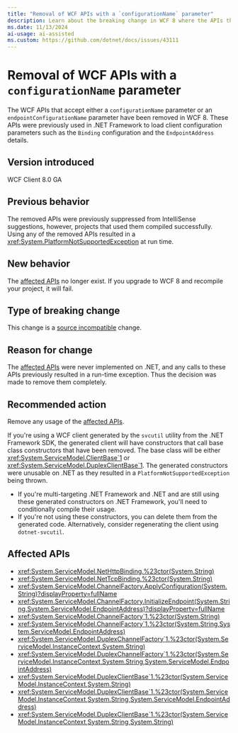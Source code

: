 ```yaml
---
title: "Removal of WCF APIs with a `configurationName` parameter"
description: Learn about the breaking change in WCF 8 where the APIs that accept a `configurationName` parameter have been removed.
ms.date: 11/13/2024
ai-usage: ai-assisted
ms.custom: https://github.com/dotnet/docs/issues/43111
---
```


# Removal of WCF APIs with a `configurationName` parameter

The WCF APIs that accept either a `configurationName` parameter or an `endpointConfigurationName` parameter have been removed in WCF 8. These APIs were previously used in .NET Framework to load client configuration parameters such as the `Binding` configuration and the `EndpointAddress` details.

## Version introduced

WCF Client 8.0 GA

## Previous behavior

The removed APIs were previously suppressed from IntelliSense suggestions, however, projects that used them compiled successfully. Using any of the removed APIs resulted in a <xref:System.PlatformNotSupportedException> at run time.

## New behavior

The [affected APIs](#affected-apis) no longer exist. If you upgrade to WCF 8 and recompile your project, it will fail.

## Type of breaking change

This change is a [source incompatible](../../categories.md#source-compatibility) change.

## Reason for change

The [affected APIs](#affected-apis) were never implemented on .NET, and any calls to these APIs previously resulted in a run-time exception. Thus the decision was made to remove them completely.

## Recommended action

Remove any usage of the [affected APIs](#affected-apis).

If you're using a WCF client generated by the `svcutil` utility from the .NET Framework SDK, the generated client will have constructors that call base class constructors that have been removed. The base class will be either <xref:System.ServiceModel.ClientBase`1> or <xref:System.ServiceModel.DuplexClientBase`1>. The generated constructors were unusable on .NET as they resulted in a `PlatformNotSupportedException` being thrown.

- If you're multi-targeting .NET Framework and .NET and are still using these generated constructors on .NET Framework, you'll need to conditionally compile their usage.
- If you're not using these constructors, you can delete them from the generated code. Alternatively, consider regenerating the client using `dotnet-svcutil`.

## Affected APIs

- <xref:System.ServiceModel.NetHttpBinding.%23ctor(System.String)>
- <xref:System.ServiceModel.NetTcpBinding.%23ctor(System.String)>
- <xref:System.ServiceModel.ChannelFactory.ApplyConfiguration(System.String)?displayProperty=fullName>
- <xref:System.ServiceModel.ChannelFactory.InitializeEndpoint(System.String,System.ServiceModel.EndpointAddress)?displayProperty=fullName>
- <xref:System.ServiceModel.ChannelFactory`1.%23ctor(System.String)>
- <xref:System.ServiceModel.ChannelFactory`1.%23ctor(System.String,System.ServiceModel.EndpointAddress)>
- <xref:System.ServiceModel.DuplexChannelFactory`1.%23ctor(System.ServiceModel.InstanceContext,System.String)>
- <xref:System.ServiceModel.DuplexChannelFactory`1.%23ctor(System.ServiceModel.InstanceContext,System.String,System.ServiceModel.EndpointAddress)>
- <xref:System.ServiceModel.DuplexClientBase`1.%23ctor(System.ServiceModel.InstanceContext,System.String)>
- <xref:System.ServiceModel.DuplexClientBase`1.%23ctor(System.ServiceModel.InstanceContext,System.String,System.ServiceModel.EndpointAddress)>
- <xref:System.ServiceModel.DuplexClientBase`1.%23ctor(System.ServiceModel.InstanceContext,System.String,System.String)>
